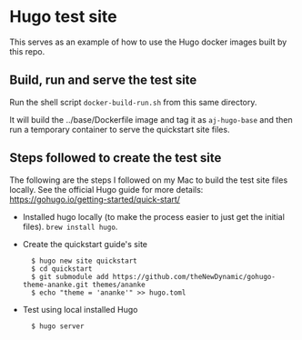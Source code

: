 # Hugo test site

This serves as an example of how to use the Hugo docker images built by this repo.

## Build, run and serve the test site

Run the shell script `docker-build-run.sh` from this same directory.

It will build the ../base/Dockerfile image and tag it as `aj-hugo-base` and then run a temporary container to serve the quickstart site files.

## Steps followed to create the test site

The following are the steps I followed on my Mac to build the test site files locally.
See the official Hugo guide for more details: https://gohugo.io/getting-started/quick-start/

-   Installed hugo locally (to make the process easier to just get the initial files). `brew install hugo`.

-   Create the quickstart guide's site

          $ hugo new site quickstart
          $ cd quickstart
          $ git submodule add https://github.com/theNewDynamic/gohugo-theme-ananke.git themes/ananke
          $ echo "theme = 'ananke'" >> hugo.toml

-   Test using local installed Hugo

          $ hugo server
